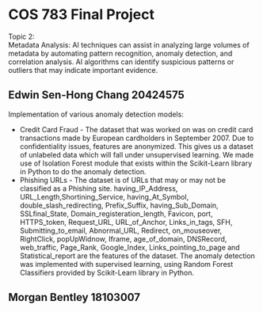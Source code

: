 # COS 783 Final Project
Topic 2:<br>
 Metadata Analysis: AI techniques can assist in analyzing large volumes of metadata by automating pattern recognition, anomaly detection, and correlation analysis. AI algorithms can identify suspicious patterns or outliers that may indicate important evidence.

## Edwin Sen-Hong Chang 20424575
Implementation of various anomaly detection models:
- Credit Card Fraud - The dataset that was worked on was on credit card transactions made by European cardholders in September 2007. Due to confidentiality issues, features are anonymized. This gives us a dataset of unlabeled data which will fall under unsupervised learning. We made use of Isolation Forest module that exists within the Scikit-Learn library in Python to do the anomaly detection.
- Phishing URLs - The dataset is of URLs that may or may not be classified as a Phishing site. having_IP_Address, URL_Length,Shortining_Service, having_At_Symbol, double_slash_redirecting, Prefix_Suffix, having_Sub_Domain, SSLfinal_State, Domain_registeration_length, Favicon, port, HTTPS_token, Request_URL, URL_of_Anchor, Links_in_tags, SFH, Submitting_to_email, Abnormal_URL, Redirect, on_mouseover, RightClick, popUpWidnow, Iframe, age_of_domain, DNSRecord, web_traffic, Page_Rank, Google_Index, Links_pointing_to_page and Statistical_report are the features of the dataset. The anomaly detection was implemented with supervised learning, using Random Forest Classifiers provided by Scikit-Learn library in Python.

## Morgan Bentley 18103007